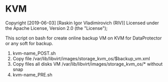 # KVM
Copyright [2019-06-03] [Raskin Igor Vladimirovich (RIV)]
Licensed under the Apache License, Version 2.0 (the "License");

This script on bash for create online backup VM on KVM for DataProtector or any soft for backup.
1. kvm-name_POST.sh	
2. Copy file /var/lib/libvirt/images/storage_kvm_os/$backup_vm.xml
3. Copy files all disks VM /var/lib/libvirt/images/storage_kvm_os/* without snap 
4. kvm-name_PRE.sh
